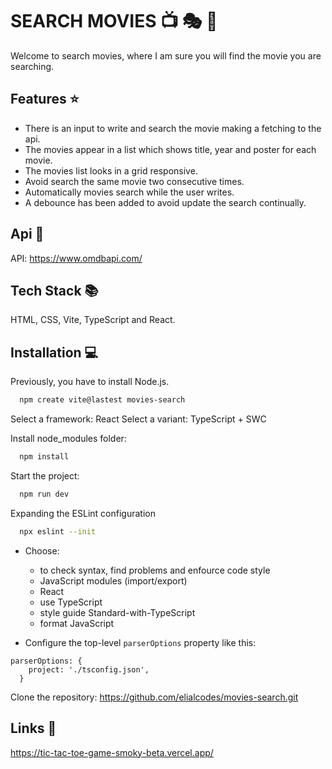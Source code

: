 # SEARCH MOVIES :tv: :performing_arts: :movie_camera: 

Welcome to search movies, where I am sure you will find the movie you are searching.  


## Features :star:

- There is an input to write and search the movie making a fetching to the api.
- The movies appear in a list which shows title, year and poster for each movie.
- The movies list looks in a grid responsive.
- Avoid search the same movie two consecutive times.
- Automatically movies search while the user writes.
- A debounce has been added to avoid update the search continually.


## Api 🔗

API: https://www.omdbapi.com/


## Tech Stack 📚

HTML, CSS, Vite, TypeScript and React.


## Installation 💻

Previously, you have to install Node.js.

```bash
  npm create vite@lastest movies-search
```

Select a framework: React
Select a variant: TypeScript + SWC

Install node_modules folder:

```bash
  npm install
```

Start the project:

```bash
  npm run dev
```

Expanding the ESLint configuration

```bash
  npx eslint --init
```

- Choose:

  - to check syntax, find problems and enfource code style
  - JavaScript modules (import/export)
  - React
  - use TypeScript
  - style guide Standard-with-TypeScript
  - format JavaScript

- Configure the top-level `parserOptions` property like this:

```
parserOptions: {
    project: './tsconfig.json',
  }
```

Clone the repository: https://github.com/elialcodes/movies-search.git


## Links 🔗

https://tic-tac-toe-game-smoky-beta.vercel.app/

